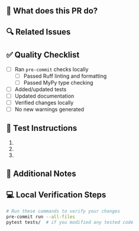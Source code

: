 ## 🎯 What does this PR do?
<!-- Concise description of the changes -->

## 🔍 Related Issues
<!-- Link to any related issues using #issue_number -->

## ✅ Quality Checklist
- [ ] Ran `pre-commit` checks locally
  - [ ] Passed Ruff linting and formatting
  - [ ] Passed MyPy type checking
- [ ] Added/updated tests
- [ ] Updated documentation
- [ ] Verified changes locally
- [ ] No new warnings generated

## 🧪 Test Instructions
<!-- Steps to test the changes -->

1. 
2. 
3. 

## 📝 Additional Notes
<!-- Any additional information that reviewers should know -->

## 💻 Local Verification Steps
```bash
# Run these commands to verify your changes
pre-commit run --all-files
pytest tests/  # if you modified any tested code
```
